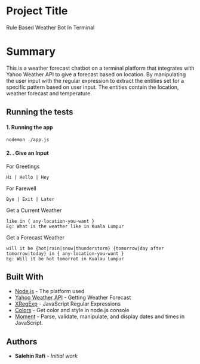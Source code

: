 # Project Title

Rule Based Weather Bot In Terminal

# Summary
This is a weather forecast chatbot on a terminal platform that integrates with Yahoo Weather API to give a forecast based on location. By manipulating the user input with the regular expression to extract the entities set for a specific pattern based on user input. The entities contain the location, weather forecast and temperature.

## Running the tests

#### 1. Running the app
```
nodemon ./app.js
````

#### 2. . Give an Input
For Greetings
```
Hi | Hello | Hey
````
For Farewell
```
Bye | Exit | Later
````
Get a Current Weather
```
like in { any-location-you-want }
Eg: What is the weather like in Kuala Lumpur
````
Get a Forecast Weather
```
will it be {hot|rain|snow|thunderstorm} {tomorrow|day after tomorrow|today} in { any-location-you-want }
Eg: Will it be hot tomorrot in Kualau Lumpur
````


## Built With

* [Node.js](https://nodejs.org/en/) - The platform used
* [Yahoo Weather API](https://developer.yahoo.com/weather/) - Getting Weather Forecast
* [XRegExp](http://xregexp.com/) - JavaScript Regular Expressions
* [Colors](https://www.npmjs.com/package/colors) - Get color and style in node.js console
* [Moment](https://momentjs.com/) - Parse, validate, manipulate, and display dates and times in JavaScript.

## Authors

* **Salehin Rafi** - *Initial work*

